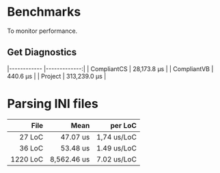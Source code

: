 ﻿# Benchmarks
To monitor performance.

## Get Diagnostics
|------------ |-------------:|
| CompliantCS |  28,173.8 µs |
| CompliantVB |     440.6 µs |
| Project     | 313,239.0 µs |


# Parsing INI files

|     File |        Mean |       per LoC |
|---------:|------------:|--------------:|
|   27 LoC |    47.07 us |   1,74 us/LoC |
|   36 LoC |    53.48 us |   1.49 us/LoC |
| 1220 LoC | 8,562.46 us |   7.02 us/LoC |
